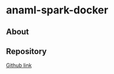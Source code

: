 # anaml-spark-docker

## About

## Repository

[Github link](https://github.com/simple-machines/anaml-spark-docker)
